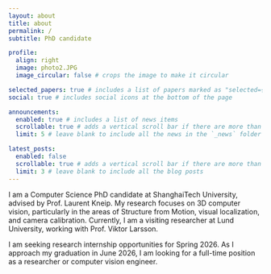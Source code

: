 ```yaml
---
layout: about
title: about
permalink: /
subtitle: PhD candidate

profile:
  align: right
  image: photo2.JPG
  image_circular: false # crops the image to make it circular

selected_papers: true # includes a list of papers marked as "selected={true}"
social: true # includes social icons at the bottom of the page

announcements:
  enabled: true # includes a list of news items
  scrollable: true # adds a vertical scroll bar if there are more than 3 news items
  limit: 5 # leave blank to include all the news in the `_news` folder

latest_posts:
  enabled: false
  scrollable: true # adds a vertical scroll bar if there are more than 3 new posts items
  limit: 3 # leave blank to include all the blog posts
---
```

I am a Computer Science PhD candidate at ShanghaiTech University, advised by Prof. Laurent Kneip. 
My research focuses on 3D computer vision, particularly in the areas of Structure from Motion, visual localization, and camera calibration.
Currently, I am a visiting researcher at Lund University, working with Prof. Viktor Larsson.

I am seeking research internship opportunities for Spring 2026.
As I approach my graduation in June 2026, I am looking for a full-time position as a researcher or computer vision engineer.
